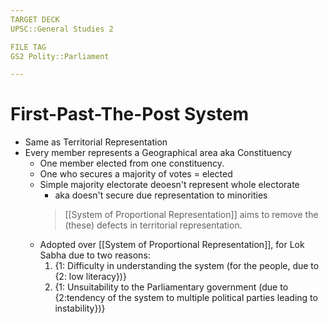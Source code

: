 ```yaml
---
TARGET DECK
UPSC::General Studies 2

FILE TAG
GS2 Polity::Parliament

---
```


# First-Past-The-Post System
- Same as Territorial Representation
- Every member represents a Geographical area aka Constituency
	- One member elected from one constituency.
	- One who secures a majority of votes = elected
	- Simple majority electorate deoesn't represent whole electorate 
		- aka doesn't secure due representation to minorities 
		> [[System of Proportional Representation]] aims to remove the (these) defects in territorial representation.
	- Adopted over [[System of Proportional Representation]], for Lok Sabha due to two reasons:
		1. {1: Difficulty in understanding the system (for the people, due to {2: low literacy})}
		2. {1: Unsuitability to the Parliamentary government (due to {2:tendency of the system to multiple political parties leading to instability})}


